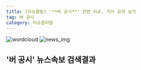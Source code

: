 ```yaml
---
title: (이슈클립) '**버 공시**' 관련 이슈, 기사 모아 보기
tag: 버 공시
category: 이슈클리핑
---
```

![wordcloud](https://s3.ap-northeast-2.amazonaws.com/lyrics101-wordcloud/2018-09-12-1536741072.png)
![news_img](https://user-images.githubusercontent.com/42597476/44507050-1206f400-a6e4-11e8-8d98-7ffbfebb353f.png)
## **'**버 공시**'** 뉴스속보 검색결과

